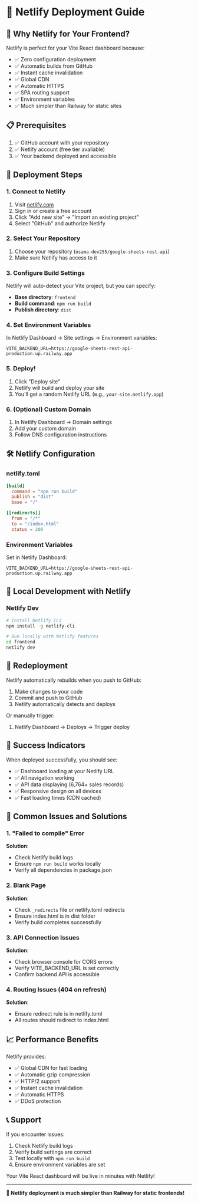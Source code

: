 # 🚀 Netlify Deployment Guide

## 🎯 Why Netlify for Your Frontend?

Netlify is perfect for your Vite React dashboard because:
- ✅ Zero configuration deployment
- ✅ Automatic builds from GitHub
- ✅ Instant cache invalidation
- ✅ Global CDN
- ✅ Automatic HTTPS
- ✅ SPA routing support
- ✅ Environment variables
- ✅ Much simpler than Railway for static sites

## 📋 Prerequisites

1. ✅ GitHub account with your repository
2. ✅ Netlify account (free tier available)
3. ✅ Your backend deployed and accessible

## 🚀 Deployment Steps

### 1. Connect to Netlify
1. Visit [netlify.com](https://netlify.com)
2. Sign in or create a free account
3. Click "Add new site" → "Import an existing project"
4. Select "GitHub" and authorize Netlify

### 2. Select Your Repository
1. Choose your repository (`osama-dev255/google-sheets-rest-api`)
2. Make sure Netlify has access to it

### 3. Configure Build Settings
Netlify will auto-detect your Vite project, but you can specify:

- **Base directory**: `frontend`
- **Build command**: `npm run build`
- **Publish directory**: `dist`

### 4. Set Environment Variables
In Netlify Dashboard → Site settings → Environment variables:

```
VITE_BACKEND_URL=https://google-sheets-rest-api-production.up.railway.app
```

### 5. Deploy!
1. Click "Deploy site"
2. Netlify will build and deploy your site
3. You'll get a random Netlify URL (e.g., `your-site.netlify.app`)

### 6. (Optional) Custom Domain
1. In Netlify Dashboard → Domain settings
2. Add your custom domain
3. Follow DNS configuration instructions

## 🛠️ Netlify Configuration

### netlify.toml
```toml
[build]
  command = "npm run build"
  publish = "dist"
  base = "/"

[[redirects]]
  from = "/*"
  to = "/index.html"
  status = 200
```

### Environment Variables
Set in Netlify Dashboard:
```
VITE_BACKEND_URL=https://google-sheets-rest-api-production.up.railway.app
```

## 🔧 Local Development with Netlify

### Netlify Dev
```bash
# Install Netlify CLI
npm install -g netlify-cli

# Run locally with Netlify features
cd frontend
netlify dev
```

## 🔄 Redeployment

Netlify automatically rebuilds when you push to GitHub:
1. Make changes to your code
2. Commit and push to GitHub
3. Netlify automatically detects and deploys

Or manually trigger:
1. Netlify Dashboard → Deploys → Trigger deploy

## 🎯 Success Indicators

When deployed successfully, you should see:
- ✅ Dashboard loading at your Netlify URL
- ✅ All navigation working
- ✅ API data displaying (6,764+ sales records)
- ✅ Responsive design on all devices
- ✅ Fast loading times (CDN cached)

## 🚨 Common Issues and Solutions

### 1. "Failed to compile" Error
**Solution**:
- Check Netlify build logs
- Ensure `npm run build` works locally
- Verify all dependencies in package.json

### 2. Blank Page
**Solution**:
- Check `_redirects` file or netlify.toml redirects
- Ensure index.html is in dist folder
- Verify build completes successfully

### 3. API Connection Issues
**Solution**:
- Check browser console for CORS errors
- Verify VITE_BACKEND_URL is set correctly
- Confirm backend API is accessible

### 4. Routing Issues (404 on refresh)
**Solution**:
- Ensure redirect rule is in netlify.toml
- All routes should redirect to index.html

## 📈 Performance Benefits

Netlify provides:
- ✅ Global CDN for fast loading
- ✅ Automatic gzip compression
- ✅ HTTP/2 support
- ✅ Instant cache invalidation
- ✅ Automatic HTTPS
- ✅ DDoS protection

## 📞 Support

If you encounter issues:
1. Check Netlify build logs
2. Verify build settings are correct
3. Test locally with `npm run build`
4. Ensure environment variables are set

Your Vite React dashboard will be live in minutes with Netlify!

---

**🎉 Netlify deployment is much simpler than Railway for static frontends!**